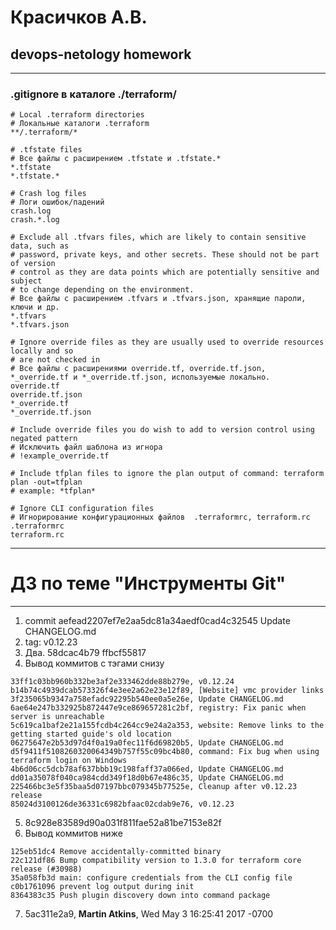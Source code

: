 # Красичков А.В.

## devops-netology homework
___
### .gitignore в каталоге ./terraform/
````
# Local .terraform directories
# Локальные каталоги .terraform
**/.terraform/*

# .tfstate files
# Все файлы с расширением .tfstate и .tfstate.* 
*.tfstate
*.tfstate.*

# Crash log files
# Логи ошибок/падений
crash.log
crash.*.log

# Exclude all .tfvars files, which are likely to contain sensitive data, such as
# password, private keys, and other secrets. These should not be part of version 
# control as they are data points which are potentially sensitive and subject 
# to change depending on the environment.
# Все файлы с расширением .tfvars и .tfvars.json, хранящие пароли, ключи и др.
*.tfvars
*.tfvars.json

# Ignore override files as they are usually used to override resources locally and so
# are not checked in
# Все файлы с расширениями override.tf, override.tf.json, *_override.tf и *_override.tf.json, используемые локально.
override.tf
override.tf.json
*_override.tf
*_override.tf.json

# Include override files you do wish to add to version control using negated pattern
# Исключить файл шаблона из игнора
# !example_override.tf

# Include tfplan files to ignore the plan output of command: terraform plan -out=tfplan
# example: *tfplan*

# Ignore CLI configuration files
# Игнорирование конфигурационных файлов  .terraformrc, terraform.rc
.terraformrc
terraform.rc
````
___

# ДЗ по теме "Инструменты Git"
___

1. commit aefead2207ef7e2aa5dc81a34aedf0cad4c32545
Update CHANGELOG.md
2. tag: v0.12.23
3. Два. 58dcac4b79 ffbcf55817
4. Вывод коммитов с тэгами снизу
``` 
33ff1c03bb960b332be3af2e333462dde88b279e, v0.12.24
b14b74c4939dcab573326f4e3ee2a62e23e12f89, [Website] vmc provider links
3f235065b9347a758efadc92295b540ee0a5e26e, Update CHANGELOG.md
6ae64e247b332925b872447e9ce869657281c2bf, registry: Fix panic when server is unreachable
5c619ca1baf2e21a155fcdb4c264cc9e24a2a353, website: Remove links to the getting started guide's old location
06275647e2b53d97d4f0a19a0fec11f6d69820b5, Update CHANGELOG.md
d5f9411f5108260320064349b757f55c09bc4b80, command: Fix bug when using terraform login on Windows
4b6d06cc5dcb78af637bbb19c198faff37a066ed, Update CHANGELOG.md
dd01a35078f040ca984cdd349f18d0b67e486c35, Update CHANGELOG.md
225466bc3e5f35baa5d07197bbc079345b77525e, Cleanup after v0.12.23 release
85024d3100126de36331c6982bfaac02cdab9e76, v0.12.23
```
5.  8c928e83589d90a031f811fae52a81be7153e82f
6.  Вывод коммитов ниже
``` 
125eb51dc4 Remove accidentally-committed binary
22c121df86 Bump compatibility version to 1.3.0 for terraform core release (#30988)
35a058fb3d main: configure credentials from the CLI config file
c0b1761096 prevent log output during init
8364383c35 Push plugin discovery down into command package
```
7. 5ac311e2a9, **Martin Atkins**, Wed May 3 16:25:41 2017 -0700